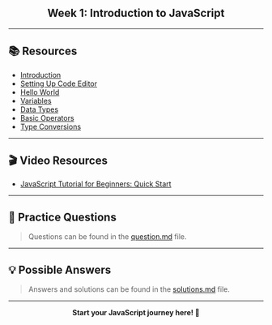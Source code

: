 <div align="center">
	<h2>Week 1: Introduction to JavaScript</h2>
</div>

---

## 📚 Resources

- [Introduction](https://javascript.info/intro)
- [Setting Up Code Editor](https://javascript.info/code-editors)
- [Hello World](https://javascript.info/hello-world)
- [Variables](https://javascript.info/variables)
- [Data Types](https://javascript.info/types)
- [Basic Operators](https://javascript.info/operators)
- [Type Conversions](https://javascript.info/type-conversions)

---

## 🎬 Video Resources

- [JavaScript Tutorial for Beginners: Quick Start](https://www.youtube.com/watch?v=SajRjc9KKUE&list=PL0Zuz27SZ-6Oi6xNtL_fwCrwpuqylMsgT)

---

## 📝 Practice Questions

> Questions can be found in the [question.md](./question.md) file.

---

## 💡 Possible Answers

> Answers and solutions can be found in the [solutions.md](./solutions.md) file.

---

<div align="center">
	<b>Start your JavaScript journey here! 🚀</b>
</div>
